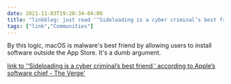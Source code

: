 ```yaml
---
date: 2021-11-03T19:20:34-04:00
title: "linkblog: just read '‘Sideloading is a cyber criminal’s best friend,’ according to Apple’s software chief - The Verge'"
tags: ["link","Communities"]
---
```

By this logic, macOS is malware's best friend by allowing users to install software outside the App Store. It's a dumb argument.
 
[link to '‘Sideloading is a cyber criminal’s best friend,’ according to Apple’s software chief - The Verge'](https://www.theverge.com/2021/11/3/22761724/apple-craig-federighi-ios-sideloading-web-summit-2021-european-commission-digital-markets-act)
